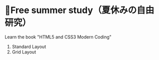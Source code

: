 # 🍉Free summer study（夏休みの自由研究）
Learn the book "HTML5 and CSS3 Modern Coding"
1. Standard Layout
1. Grid Layout